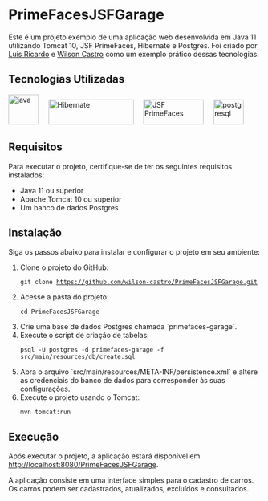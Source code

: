 

<h1>PrimeFacesJSFGarage</h1>

<p>
    Este é um projeto exemplo de uma aplicação web desenvolvida em Java 11 utilizando Tomcat 10, JSF PrimeFaces, Hibernate e Postgres. Foi criado por <a href="https://github.com/Luisricardo2825">Luis Ricardo</a> e <a href="https://github.com/wilson-castro">Wilson Castro</a> como um exemplo prático dessas tecnologias.
</p>

<h2>Tecnologias Utilizadas</h2>

<p>
 <img src="https://cdn.jsdelivr.net/gh/devicons/devicon/icons/java/java-original-wordmark.svg" title="java" alt="java" width="60" height="60"/>
 &nbsp;&nbsp;&nbsp;
 <img src="https://img.shields.io/badge/Hibernate-59666C?style=for-the-badge&logo=Hibernate&logoColor=white" title="Hibernate" alt="Hibernate" width="170" height="50"/>
 &nbsp;&nbsp;&nbsp;
 <img src="https://www.primefaces.org/wp-content/uploads/2018/05/primetek_logo.png" alt="JSF PrimeFaces" title="JSF PrimeFaces" width="120" height="50"/>
 &nbsp;&nbsp;&nbsp;
 <img src="https://cdn.jsdelivr.net/gh/devicons/devicon/icons/postgresql/postgresql-plain-wordmark.svg" title="postgresql" alt="postgresql" width="60" height="50"/>
</p>


<h2>Requisitos</h2>

<p>
    Para executar o projeto, certifique-se de ter os seguintes requisitos instalados:
</p>

<ul>
    <li>Java 11 ou superior</li>
    <li>Apache Tomcat 10 ou superior</li>
    <li>Um banco de dados Postgres</li>
</ul>

<h2>Instalação</h2>

<p>
    Siga os passos abaixo para instalar e configurar o projeto em seu ambiente:
</p>

<ol>
<li>Clone o projeto do GitHub:</li>

<code>git clone https://github.com/wilson-castro/PrimeFacesJSFGarage.git</code>

<li>Acesse a pasta do projeto:</li>

<code>cd PrimeFacesJSFGarage</code>

  <li>Crie uma base de dados Postgres chamada `primefaces-garage`.</li>

  <li>Execute o script de criação de tabelas:</li>

<code>psql -U postgres -d primefaces-garage -f src/main/resources/db/create.sql</code>

  <li>Abra o arquivo `src/main/resources/META-INF/persistence.xml` e altere as credenciais do banco de dados para corresponder às suas configurações.</li>

  <li>Execute o projeto usando o Tomcat:</li>

<code>mvn tomcat:run</code>

</ol>

<h2>Execução</h2>

<p>
    Após executar o projeto, a aplicação estará disponível em <a href="http://localhost:8080/PrimeFacesJSFGarage">http://localhost:8080/PrimeFacesJSFGarage</a>.
</p>

<p>
    A aplicação consiste em uma interface simples para o cadastro de carros. Os carros podem ser cadastrados, atualizados, excluídos e consultados.
</p>
